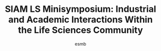 ---
layout: group
author: esmb
day: ""
code: "SIAM1"
subgroup: "SIAM"
title: "SIAM LS Minisymposium: Industrial and Academic Interactions Within the Life Sciences Community"
organizers: "Kresimir Josic (University of Houston, US), Dean Bottino (Millennium Pharmaceuticals, Inc., Cambridge, MA, USA, a wholly owned subsidiary of Takeda Pharmaceutical Company Limited), Alexandra Jilkine (Notre Dame, US), Nick Cogan (Florida State University, US)"
description: "The goal of the Society of Industrial and Applied Mathematics (SIAM) is to “ advance the application of mathematics and computational science to engineering, industry, science, and society.” Within the life sciences (LS), this includes biotechnology, health services, and public health. The purpose of the SIAM-LSis minisymposium is to bring together industrial and academic representatives to discuss how industrial problems in the life sciences drive academic research, in turn, how academic research contributes to industrial and technological advances."
author1: "Jae Kyoung Kim"
inst1: " (Department of Mathematical Sciences, KAIST/ Biomedical Mathematics Group, IBS, Korea)"
title1: "Toward mathematical medicine: development of a new drug and digital medicine for sleep disorders"
abstract1: "In this talk, I will illustrate collaborative stories between our math group and industry to treat disrupted circadian rhythms and sleep. In collaboration with Pfizer Inc. to help the development of a new drug modulating circadian phase regulating sleep-wake cycles, we have used a mathematical model. In particular, I will illustrate how we helped Pfizer Inc. by resolving  an obstacle for the drug development and designing a personalized treatment strategy. Specifically, we identified the major source of a large inter and intra-species variation in the efficacy of the clock-modulating drug by using the combination of in silico, molecular and behavioral experiments. To circumvent the large inter-patient variations, we developed the “adaptive” chronotherapy identifying personalized dosing regimens that restore normal circadian phase. Furthermore, in collaboration with Samsung medical center, we have analyzed complex sleep patterns of shift workers with a mathematical model to find optimal sleep patterns improving their sleep quality. This opens the chance for the development of an app providing personalized sleep schedules based on sleep patterns measured by wearable devices."
author2: "Ami Radunskaya"
inst2: "(Pomona College, US)"
title2: "Getting to the right place at the right time"
abstract2: "Abstract: Drugs can be a great thing, but too much of a good thing, in the wrong spot at the wrong time can also be dangerous.  The manufacture of drug delivery devices such as tablets or drug-laden nanoparticles, raises many challenges that can be attacked using mathematics.  In this talk I will describe several collaborations with pharmaceutical scientists and engineers where we look at problems such as: How can we design the ``best” time-release tablet? How can we use new technologies to get drugs through the blood brain barrier in a safe and effective way? As a mathematician, I’ve found that one must be flexible and inclusive in the tools that we use to solve problems in drug delivery.  I will illustrate this philosophy in two specific applications, where we bring together computational and analytical techniques from partial differential equations, optimization, cellular automata and flows on networks.  I will also describe that particular difficulties that we face when trying to estimate kinetic parameters inside the brain, and how mathematics can help with this issue as well."
author3: "Rada Savic"
inst3: "(UC San Francisco, US)"
title3: "Computational methods to study the dynamic interplay between disease progression, treatment regimen, and drug and biomarker response across relevant scales"
abstract3: "To be determined."
author4: "Dean Bottino"
inst4: "(Takeda Pharmaceuticals, US)"
title4: "Evaluating Strategies for Overcoming Rituximab (R) Resistance Using a Quantitative Systems Pharmacology (QSP) model of Antibody-Dependent Cell-mediated Cytotoxicity & Phagocytosis (ADCC & ADCP): An Academic/Industrial Collaboration"
abstract4: "Authors: Maria Veronica Ciocanel, Kaitlyn E Johnson, Josua Aponte, Nicolas Bajeux, Fanwang Meng, Dean Bottino. Despite the impressive performance of rituximab (R) containing regimens like R-CHOP in CD20+ Non-Hodgkin’s Lymphoma (NHL), 30-60% of R-naïve NHL patients are estimated to be resistant, and approximately 60% of those patients will not respond to subsequent single agent R treatment.  Given that antibody dependent cell mediated cytotoxicity (ADCC) and phagocytosis (ADCP) are thought to be the major mechanisms of action of Rituximab, increasing the activation levels of natural killer (NK) and macrophage (MP) cells may be one strategy for overcoming R resistance. During (and after) the Fields Institute Industrial Problem Solving Workshop in August 2019, academic participants and industry mentors developed and calibrated to literature data a quantitative systems pharmacology (QSP) model of ADCC/ADCP to interrogate which mechanisms of R resistancecould be overcome by increased NK or MP activation, and how much effector cell activation would be required to overcome a given degree and mechanism of R resistance. This work was motivated by a real-world pharmaceutical drug development question, and the academic-industry interactions during and after the workshop resulted in a published QSP model (presented at American Association of Cancer Research Annual Meeting, 2021) that was able to address some of the key questions around overcoming R resistance. The published model was then incorporated into an in-house QSP modeling supporting the development of a Takeda investigational drug which is being developed to restore R sensitivity in an R-resistant patient population."
---